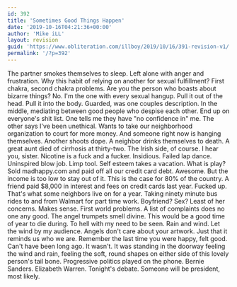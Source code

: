 ```yaml
---
id: 392
title: 'Sometimes Good Things Happen'
date: '2019-10-16T04:21:36+00:00'
author: 'Mike iLL'
layout: revision
guid: 'https://www.obliteration.com/illboy/2019/10/16/391-revision-v1/'
permalink: '/?p=392'
---
```


The partner smokes themselves to sleep. Left alone with anger and frustration. Why this habit of relying on another for sexual fulfillment? First chakra, second chakra problems.
Are you the person who boasts about bizarre things? No. I'm the one with every sexual hangup.
Pull it out of the head. Pull it into the body.
Guarded, was one couples description.
In the middle, mediating between good people who despise each other. End up on everyone's shit list. One tells me they have "no confidence in" me. The other says I've been unethical. Wants to take our neighborhood organization to court for more money.
And someone right now is hanging themselves. Another shoots dope. A neighbor drinks themselves to death.
A great aunt died of cirrhosis at thirty-two. The Irish side, of course. I hear you, sister.
Nicotine is a fuck and a fucker. Insidious.
Failed lap dance. Uninspired blow job. Limp tool. Self esteem takes a vacation.
What is play?
Sold madhappy.com and paid off all our credit card debt. Awesome.
But the income is too low to stay out of it. This is the case for 80% of the country.
A friend paid $8,000 in interest and fees on credit cards last year. Fucked up. That's what some neighbors live on for a year.
Taking ninety minute bus rides to and from Walmart for part time work. Boyfriend? Sex? Least of her concerns. Makes sense.
First world problems.
A list of complaints does no one any good.
The angel trumpets smell divine. This would be a good time of year to die during.
To hell with my need to be seen. Rain and wind. Let the wind by my audience. Angels don't care about your artwork. Just that it reminds us who we are.
Remember the last time you were happy, felt good. Can't have been long ago. It wasn't. It was standing in the doorway feeling the wind and rain, feeling the soft, round shapes on either side of this lovely person's tail bone. Progressive politics played on the phone. Bernie Sanders. Elizabeth Warren. Tonight's debate.
Someone will be president, most likely.